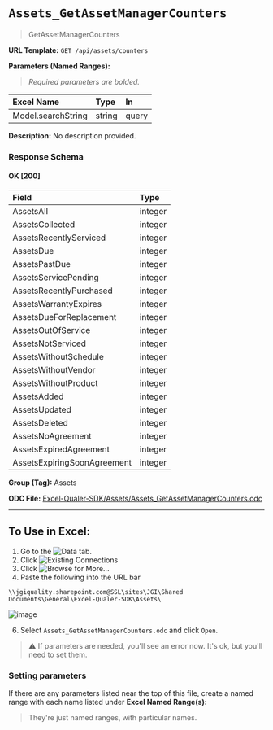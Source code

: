# `Assets_GetAssetManagerCounters`
> GetAssetManagerCounters
    
**URL Template:**
`GET /api/assets/counters`

**Parameters (Named Ranges):**

> *Required parameters are bolded.*

| Excel Name         | Type   | In    |
|:-------------------|:-------|:------|
| Model.searchString | string | query |

**Description:**
No description provided.

### Response Schema

#### OK [200]

| Field                       | Type    |
|:----------------------------|:--------|
| AssetsAll                   | integer |
| AssetsCollected             | integer |
| AssetsRecentlyServiced      | integer |
| AssetsDue                   | integer |
| AssetsPastDue               | integer |
| AssetsServicePending        | integer |
| AssetsRecentlyPurchased     | integer |
| AssetsWarrantyExpires       | integer |
| AssetsDueForReplacement     | integer |
| AssetsOutOfService          | integer |
| AssetsNotServiced           | integer |
| AssetsWithoutSchedule       | integer |
| AssetsWithoutVendor         | integer |
| AssetsWithoutProduct        | integer |
| AssetsAdded                 | integer |
| AssetsUpdated               | integer |
| AssetsDeleted               | integer |
| AssetsNoAgreement           | integer |
| AssetsExpiredAgreement      | integer |
| AssetsExpiringSoonAgreement | integer |

**Group (Tag):**
Assets

**ODC File:**
[Excel-Qualer-SDK/Assets/Assets_GetAssetManagerCounters.odc](https://github.com/Johnson-Gage-Inspection-Inc/qualer-sdk-odc/blob/main/Excel-Qualer-SDK/Assets/Assets_GetAssetManagerCounters.odc)

---

To Use in Excel:
---

1. Go to the ![`Data`](https://github.com/user-attachments/assets/da437a70-57b3-4c5b-bb01-4910ece19ed1)
 tab.
3. Click ![Existing Connections](https://github.com/user-attachments/assets/a2f1ed67-b2e0-4c23-ac90-68c870e60289)
4. Click ![`Browse for More...`](https://github.com/user-attachments/assets/8e698494-6865-41e7-b6fa-043aea81809a)
5. Paste the following into the URL bar
```
\\jgiquality.sharepoint.com@SSL\sites\JGI\Shared Documents\General\Excel-Qualer-SDK\Assets\
```

![image](https://github.com/user-attachments/assets/1e1a8d87-0377-446d-aaf5-d78562991db3)

6. Select `Assets_GetAssetManagerCounters.odc` and click `Open`.

> ⚠️ If parameters are needed, you'll see an error now. It's ok, but you'll need to set them.

### Setting parameters
If there are any parameters listed near the top of this file, create a named range with each name listed under **Excel Named Range(s):**
> They're just named ranges, with particular names.
